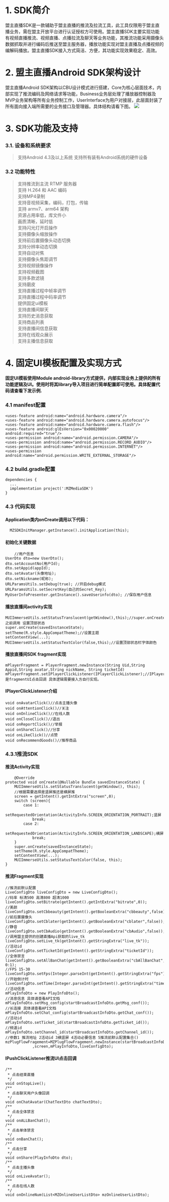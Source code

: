 # 1. SDK简介
盟主直播SDK是一款辅助于盟主直播的推流及拉流工具，此工具仅限用于盟主直播业务，需在盟主开放平台进行认证授权方可使用。盟主直播SDK主要实现功能有视频直播推流、视频直播、点播拉流及聊天等业务功能，其推流功能采用摄像头数据抓取并进行编码后推送至盟主服务器，播放功能实现对盟主直播及点播视频的编解码播放。盟主直播SDK接入方式简洁、方便，其功能实现效果稳定、高效。
# 2. 盟主直播Android SDK架构设计
盟主直播Android SDK架构以CBU设计模式进行搭建，Core为核心层面技术，内部实现了推流编码及网络请求等功能，Business业务层处理了播放器控制器及MVP业务架构等所有业务控制工作，UserInterface为用户对接层，此层面封装了所有面向接入端所需要的业务接口及管理器。具体结构请看下图。
![](https://wmz.zmengzhu.com/uploads/201811/5bdac3a253f9d_5bdac3a2.png)
# 3. SDK功能及支持
### 3.1.  设备和系统要求
> 支持Android 4.3及以上系统
支持所有装有Android系统的硬件设备
###  3.2 功能特性
> 支持推流到主流 RTMP 服务器  
支持 H.264 和 AAC 编码  
支持MP4录制  
支持音视频采集，编码，打包，传输  
支持 armv7、arm64 架构  
资源占用率低，库文件小  
画质清晰，延时低  
支持闪光灯开启操作  
支持摄像头缩放操作  
支持前后置摄像头动态切换  
支持分辨率动态切换  
支持自动对焦  
支持摄像头焦距调节  
支持视频镜像操作  
支持视频截图  
支持多款滤镜  
支持磨皮  
支持直播过程中帧率调节  
支持直播过程中码率调节  
提供固定ui模板  
支持直播间聊天  
支持历史消息获取  
支持商品列表  
支持直播间信息获取  
支持在线观众展示  
支持主播信息获取  

# 4. 固定UI模板配置及实现方式
#### 固定UI模板使用Module android-library方式提供，内部实现业务上提供的所有功能逻辑及UI。使用时将其library导入项目进行简单配置即可使用。具体配置代码请查看下发示例.
###  4.1 manifest配置

    <uses-feature android:name="android.hardware.camera"/>
    <uses-feature android:name="android.hardware.camera.autofocus"/>
    <uses-feature android:name="android.hardware.camera.flash"/>
    <uses-feature android:glEsVersion="0x00020000" android:required="true"/>
    <uses-permission android:name="android.permission.CAMERA"/>
    <uses-permission android:name="android.permission.RECORD_AUDIO"/>
    <uses-permission android:name="android.permission.INTERNET"/>
    <uses-permission android:name="android.permission.WRITE_EXTERNAL_STORAGE"/>
    
###  4.2 build.gradle配置
    dependencies {
      ...
      implementation project(':MZMediaSDK')
    }
###  4.3 代码实现

#### Application类内onCreate调用以下代码：
      MZSDKInitManager.getInstance().initApplication(this);

#### 初始化关键数据
        //用户信息
    UserDto dto=new UserDto();
    dto.setAccountNo(用户Id);
    dto.setAppid(appId);
    dto.setAvatar(头像地址);
    dto.setNickname(昵称);
    URLParamsUtils.setDebug(true); //开启debug模式
    URLParamsUtils.setSecretKey(自己的Secret_Key);
    MyUserInfoPresenter.getInstance().saveUserinfo(dto); //保存用户信息
        
#### 播放直播间activity实现
    MUIImmerseUtils.setStatusTranslucent(getWindow(),this);//super.onCreate之前调用 设置顶部状态
    super.onCreate(savedInstanceState);
    setTheme(R.style.AppCompatTheme);//设置主题
    setContentView(...);
    MUIImmerseUtils.setStatusTextColor(false,this);//设置顶部状态栏字体颜色
    
#### 播放直播间SDK fragment实现
    mPlayerFragment = PlayerFragment.newInstance(String Uid,String Appid,String avatar,String nickName, String ticketId)
    mPlayerFragment.setIPlayerClickListener(IPlayerClickListener);//IPlayerClickListener 是fragmentUI点击回调 具体逻辑需要接入方自行实现。
    
#### IPlayerClickListener介绍
    void onAvatarClick()//点击主播头像
    void onAttentionClick()//关注
    void onOnlineClick()//在线人数
    void onCloseClick()//退出
    void onReportClick()//举报
    void onShareClick()//分享
    void onLikeClick()//点赞
    void onRecommendGoods()//推荐商品
### 4.3.1推流SDK
#### 推流Activity实现
        @Override
    protected void onCreate(@Nullable Bundle savedInstanceState) {
        MUIImmerseUtils.setStatusTranslucent(getWindow(), this);
        //根据需要选择是竖屏推还是横屏推
        screen = getIntent().getIntExtra("screen",0);
        switch (screen){
            case 1:
                setRequestedOrientation(ActivityInfo.SCREEN_ORIENTATION_PORTRAIT);竖屏
                break;
            case 2:
                setRequestedOrientation(ActivityInfo.SCREEN_ORIENTATION_LANDSCAPE);横屏
                break;
        }
        super.onCreate(savedInstanceState);
        setTheme(R.style.AppCompatTheme);
        setContentView(...);
        MUIImmerseUtils.setStatusTextColor(false, this);
    }
#### 推流Fragment实现

    //推流前默认配置
    LiveConfigDto liveConfigDto = new LiveConfigDto();
    //码率 标清500 高清800 超清1000
    liveConfigDto.setBitrate(getIntent().getIntExtra("bitrate",0));
    //美颜
    liveConfigDto.setCbbeauty(getIntent().getBooleanExtra("cbbeauty",false));
    //前后置摄像头
    liveConfigDto.setCblater(getIntent().getBooleanExtra("cblater",false));
    //静音
    liveConfigDto.setCbAudio(getIntent().getBooleanExtra("cbAudio",false));
    //调用盟主提供的创建直播Api获取的live_tk
    liveConfigDto.setLive_tk(getIntent().getStringExtra("live_tk"));
    //活动id
    liveConfigDto.setTicketId(getIntent().getStringExtra("ticketId"));
    //全体禁言
    liveConfigDto.setAllBanChat(getIntent().getBooleanExtra("cbAllBanChat",false)?0:1);
    //FPS 15-30
    liveConfigDto.setFps(Integer.parseInt(getIntent().getStringExtra("fps")));
    //开始倒计时
    liveConfigDto.setTime(Integer.parseInt(getIntent().getStringExtra("time")));
    //活动信息
    mPlayInfoDto = new PlayInfoDto();
    //消息信息 具体请查看API文档
    mPlayInfoDto.setMsg_config(startBroadcastInfoDto.getMsg_conf());
    //长连接 具体请查看API文档
    mPlayInfoDto.setChat_config(startBroadcastInfoDto.getChat_conf());
    //活动id
    mPlayInfoDto.setTicket_id(startBroadcastInfoDto.getTicket_id());
    //频道id
    mPlayInfoDto.setChannel_id(startBroadcastInfoDto.getChannel_id());
    //参数1 推流地址 2活动id 3横竖屏 4活动必要信息 5推流前默认配置集合()
    mzPlugFlowFragement=MZPlugFlowFragement.newInstance(startBroadcastInfoDto.getPush_url(),startBroadcastInfoDto.getTicket_id()
                ,screen,mPlayInfoDto,liveConfigDto);
#### IPushClickListener推流UI点击回调
    /**
     * 点击结束直播
     */
    void onStopLive();
    /**
     * 点击聊天用户头像回调
     */
    void onChatAvatar(ChatTextDto chatTextDto);
    /**
     * 点击全体禁言
     */
    void onALLBanChat();
    /**
     * 点击单体禁言
     */
    void onBanChat();
    /**
     * 点击分享
     */
    void onShare(PlayInfoDto dto);
    /**
     * 点击主播头像
     */
    void onLiveAvatar();
    /**
     * 点击在线人数
     */
    void onOnlineNum(List<MZOnlineUserListDto> mzOnlineUserListDto);
